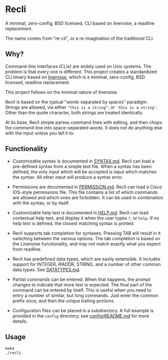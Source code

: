 # Recli

A minimal, zero-config, BSD licensed, CLI based on linenoise, a readline replacement.

The name comes from "re-cli", or a re-imagination of the traditional CLI.

## Why?

Command-line interfaces (CLIs) are widely used on Unix systems.  The
problem is that every one is different.  This project creates a
standardized CLI binary based on
[linenoise](https://github.com/antirez/linenoise/), which is a minimal,
zero-config, BSD licensed, readline replacement.

This project follows on the minimal nature of linenoise.

Recli is based on the typical "words separated by spaces" paradigm.
Strings are allowed, via either `"this is a string"`, or `'this is a
string'`.  Other than the quote character, both strings are treated
identically.

At its base, Recli simple parses command lines with editing, and then
chops the command-line into space-separated words.  It does not do
anything else with the input unless you tell it to.

## Functionality

 * Customizable syntax is documented in [SYNTAX.md](SYNTAX.md).  Recli can load a pre-defined syntax from a simple text file.  When a syntax has been defined, the only input which will be accepted is input which matches the syntax.  All other input will produce a syntax error.

 * Permissions are documented in [PERMISSION.md](PERMISSION.md).  Recli can load a Cisco IOS-style permissions file.  This file contains a list of which commands are allowed and which ones are forbidden.  It can be used in combination with the syntax, or by itself.

 * Customizable help text is documented in [HELP.md](HELP.md).  Recli can load contextual help text, and display it when the user types `?`, or `help`.  If no help text is defined, the closest matching syntax is printed.

 * Recli supports tab completion for syntaxes.  Pressing TAB will result in it switching between the various options.  The tab completion is based on the Linenoise functionality, and may not match exactly what you expect from readline.

 * Recli has predefined data types, which are easily extensible.  It includes support for INTEGER, IPADDR, STRING, and a number of other common data types.  See [DATATYPES.md](DATATYPES.md).

 * Partial commands can be entered.  When that happens, the prompt changes to indicate that more text is expected.  The final part of the command can be entered by itself.  This is useful when you need to entry a number of similar, but long commands.  Just enter the common prefix once, and then the unique trailing portions.

 * Configuration files can be placed in a subdirectory.  A full example is provided in the `config` directory; see [config/README.md](config/README.md) for more details.

## Usage

```
make
./recli
```

